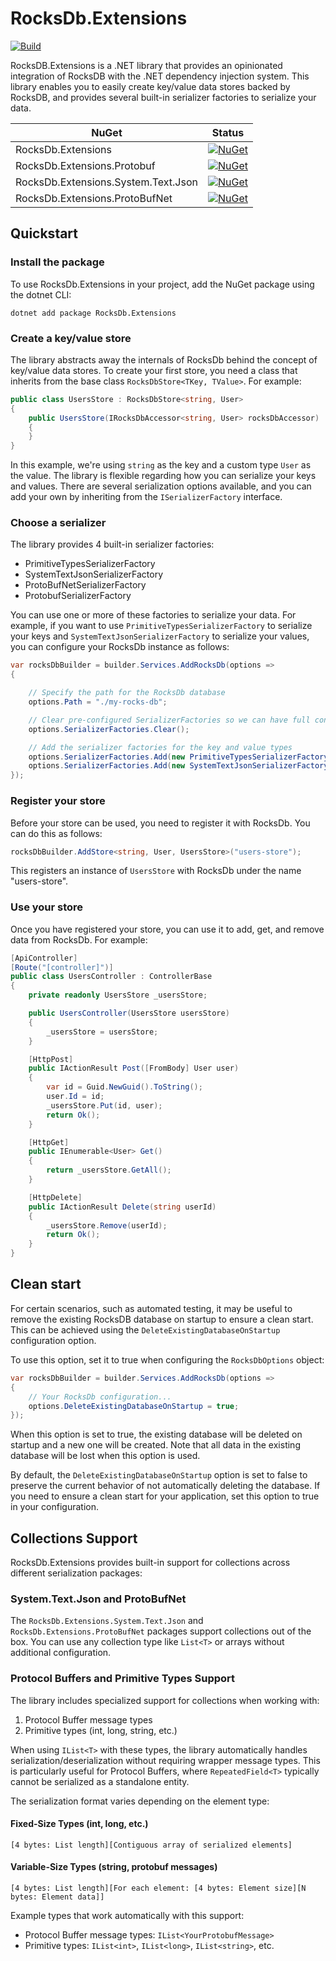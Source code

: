 # RocksDb.Extensions

[![Build](https://github.com/Havret/RocksDb.Extensions/actions/workflows/build.yml/badge.svg)](https://github.com/Havret/RocksDb.Extensions/actions/workflows/build.yml)

RocksDB.Extensions is a .NET library that provides an opinionated integration of RocksDB with the .NET dependency injection system. This library enables you to easily create key/value data stores backed by RocksDB, and provides several built-in serializer factories to serialize your data.

|NuGet|Status|
|------|-------------|
|RocksDb.Extensions|[![NuGet](https://img.shields.io/nuget/vpre/RocksDb.Extensions.svg)](https://www.nuget.org/packages/RocksDb.Extensions/)
|RocksDb.Extensions.Protobuf|[![NuGet](https://img.shields.io/nuget/vpre/RocksDb.Extensions.Protobuf.svg)](https://www.nuget.org/packages/RocksDb.Extensions.Protobuf/)
|RocksDb.Extensions.System.Text.Json|[![NuGet](https://img.shields.io/nuget/vpre/RocksDb.Extensions.System.Text.Json.svg)](https://www.nuget.org/packages/RocksDb.Extensions.System.Text.Json/)
|RocksDb.Extensions.ProtoBufNet|[![NuGet](https://img.shields.io/nuget/vpre/RocksDb.Extensions.ProtoBufNet.svg)](https://www.nuget.org/packages/RocksDb.Extensions.ProtoBufNet/)

## Quickstart

### Install the package

To use RocksDb.Extensions in your project, add the NuGet package using the dotnet CLI:

```
dotnet add package RocksDb.Extensions
```

### Create a key/value store

The library abstracts away the internals of RocksDb behind the concept of key/value data stores. To create your first store, you need a class that inherits from the base class `RocksDbStore<TKey, TValue>`. For example:

```csharp
public class UsersStore : RocksDbStore<string, User>
{
    public UsersStore(IRocksDbAccessor<string, User> rocksDbAccessor) : base(rocksDbAccessor)
    {
    }
}
```

In this example, we're using `string` as the key and a custom type `User` as the value. The library is flexible regarding how you can serialize your keys and values. There are several serialization options available, and you can add your own by inheriting from the `ISerializerFactory` interface.

### Choose a serializer

The library provides 4 built-in serializer factories:

- PrimitiveTypesSerializerFactory
- SystemTextJsonSerializerFactory
- ProtoBufNetSerializerFactory
- ProtobufSerializerFactory

You can use one or more of these factories to serialize your data. For example, if you want to use `PrimitiveTypesSerializerFactory` to serialize your keys and `SystemTextJsonSerializerFactory` to serialize your values, you can configure your RocksDb instance as follows:

```csharp
var rocksDbBuilder = builder.Services.AddRocksDb(options =>
{

    // Specify the path for the RocksDb database
    options.Path = "./my-rocks-db";

    // Clear pre-configured SerializerFactories so we can have full control over the order in which serializers will be resolved.
    options.SerializerFactories.Clear();

    // Add the serializer factories for the key and value types
    options.SerializerFactories.Add(new PrimitiveTypesSerializerFactory());
    options.SerializerFactories.Add(new SystemTextJsonSerializerFactory());
});
```

### Register your store

Before your store can be used, you need to register it with RocksDb. You can do this as follows:

```csharp
rocksDbBuilder.AddStore<string, User, UsersStore>("users-store");
```

This registers an instance of `UsersStore` with RocksDb under the name "users-store".

### Use your store

Once you have registered your store, you can use it to add, get, and remove data from RocksDb. For example:

```csharp
[ApiController]
[Route("[controller]")]
public class UsersController : ControllerBase
{
    private readonly UsersStore _usersStore;

    public UsersController(UsersStore usersStore)
    {
        _usersStore = usersStore;
    }

    [HttpPost]
    public IActionResult Post([FromBody] User user)
    {
        var id = Guid.NewGuid().ToString();
        user.Id = id;
        _usersStore.Put(id, user);
        return Ok();
    }

    [HttpGet]
    public IEnumerable<User> Get()
    {
        return _usersStore.GetAll();
    }

    [HttpDelete]
    public IActionResult Delete(string userId)
    {
        _usersStore.Remove(userId);
        return Ok();
    }
}
```

## Clean start

For certain scenarios, such as automated testing, it may be useful to remove the existing RocksDB database on startup to ensure a clean start. This can be achieved using the `DeleteExistingDatabaseOnStartup` configuration option.

To use this option, set it to true when configuring the `RocksDbOptions` object:

```csharp
var rocksDbBuilder = builder.Services.AddRocksDb(options =>
{
    // Your RocksDb configuration... 
    options.DeleteExistingDatabaseOnStartup = true;
});
```

When this option is set to true, the existing database will be deleted on startup and a new one will be created. Note that all data in the existing database will be lost when this option is used.

By default, the `DeleteExistingDatabaseOnStartup` option is set to false to preserve the current behavior of not automatically deleting the database. If you need to ensure a clean start for your application, set this option to true in your configuration.

## Collections Support

RocksDb.Extensions provides built-in support for collections across different serialization packages:

### System.Text.Json and ProtoBufNet

The `RocksDb.Extensions.System.Text.Json` and `RocksDb.Extensions.ProtoBufNet` packages support collections out of the box. You can use any collection type like `List<T>` or arrays without additional configuration.

### Protocol Buffers and Primitive Types Support

The library includes specialized support for collections when working with:

1. Protocol Buffer message types
2. Primitive types (int, long, string, etc.)

When using `IList<T>` with these types, the library automatically handles serialization/deserialization without requiring wrapper message types. This is particularly useful for Protocol Buffers, where `RepeatedField<T>` typically cannot be serialized as a standalone entity.

The serialization format varies depending on the element type:

#### Fixed-Size Types (int, long, etc.)

```
[4 bytes: List length][Contiguous array of serialized elements]
```

#### Variable-Size Types (string, protobuf messages)

```
[4 bytes: List length][For each element: [4 bytes: Element size][N bytes: Element data]]
```

Example types that work automatically with this support:

- Protocol Buffer message types: `IList<YourProtobufMessage>`
- Primitive types: `IList<int>`, `IList<long>`, `IList<string>`, etc.